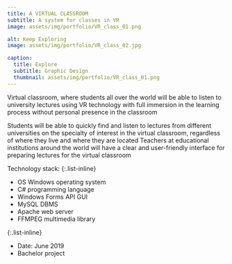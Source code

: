 ```yaml
---
title: A VIRTUAL CLASSROOM
subtitle: A system for classes in VR
image: assets/img/portfolio/VR_class_01.png

alt: Keep Exploring
image: assets/img/portfolio/VR_class_02.jpg

caption:
  title: Explore
  subtitle: Graphic Design
  thumbnail: assets/img/portfolio/VR_class_01.png
---
```

Virtual classroom, where students all over the world will be able to listen to university lectures using VR technology with full immersion in the learning process without personal presence in the classroom

Students will be able to quickly find and listen to lectures from different universities on the specialty of interest in the virtual classroom, regardless of where they live and where they are located
Teachers at educational institutions around the world will have a clear and user-friendly interface for preparing lectures for the virtual classroom

Technology stack:
{:.list-inline}
- OS Windows operating system
- C# programming language
- Windows Forms API GUI
- MySQL DBMS
- Apache web server
- FFMPEG multimedia library

{:.list-inline}
- Date: June 2019
- Bachelor project

